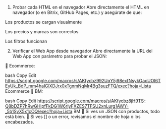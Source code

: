 1. Probar cada HTML en el navegador
Abre directamente el HTML en navegador (o en Bitrix, GitHub Pages, etc.) y asegúrate de que:

Los productos se cargan visualmente

Los precios y marcas son correctos

Los filtros funcionan

2. Verificar el Web App desde navegador
Abre directamente la URL del Web App con parámetro para probar el JSON:

🔎 Ecommerce:

bash
Copy
Edit
https://script.google.com/macros/s/AKfycbz992UqY5j98exfNsykOaoUOI6TEyUk_BdP_mm4haIGlXDJrx0xTgnmNqMr4Bg3suzFTQ/exec?hoja=Lista Ecommerce
🔎 BM:

bash
Copy
Edit
https://script.google.com/macros/s/AKfycbz8jH9TS-Q8bDZP7hRwGHIpfFkDG1W6rlyFXZES7TFSU2xnLurg1AWY-_5b1SyX5x1cOQ/exec?hoja=Lista BM
🔹 Si ves un JSON con productos, todo está bien.
🔺 Si ves [] o un error, revisamos el nombre de hoja o los encabezados.
